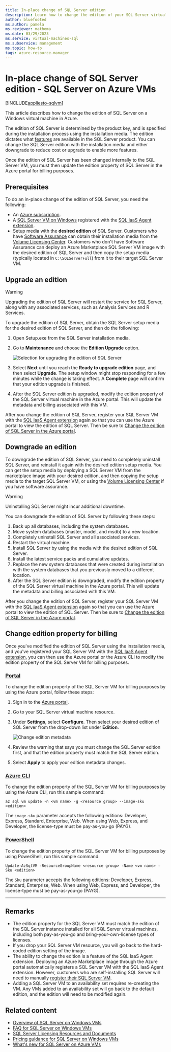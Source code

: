 ```yaml
---
title: In-place change of SQL Server edition
description: Learn how to change the edition of your SQL Server virtual machine in Azure to downgrade to reduce cost or upgrade to enable more features.
author: bluefooted
ms.author: pamela
ms.reviewer: mathoma
ms.date: 03/29/2023
ms.service: virtual-machines-sql
ms.subservice: management
ms.topic: how-to
tags: azure-resource-manager
---
```


# In-place change of SQL Server edition - SQL Server on Azure VMs
[!INCLUDE[appliesto-sqlvm](../../includes/appliesto-sqlvm.md)]

This article describes how to change the edition of SQL Server on a Windows virtual machine in Azure. 

The edition of SQL Server is determined by the product key, and is specified during the installation process using the installation media. The edition dictates what [features](/sql/sql-server/editions-and-components-of-sql-server-2017) are available in the SQL Server product. You can change the SQL Server edition with the installation media and either downgrade to reduce cost or upgrade to enable more features.

Once the edition of SQL Server has been changed internally to the SQL Server VM, you must then update the edition property of SQL Server in the Azure portal for billing purposes. 

## Prerequisites

To do an in-place change of the edition of SQL Server, you need the following: 

- An [Azure subscription](https://azure.microsoft.com/free/).
- A [SQL Server VM on Windows](./create-sql-vm-portal.md) registered with the [SQL IaaS Agent extension](sql-agent-extension-manually-register-single-vm.md).
- Setup media with the **desired edition** of SQL Server. Customers who have [Software Assurance](https://www.microsoft.com/licensing/licensing-programs/software-assurance-default) can obtain their installation media from the [Volume Licensing Center](https://www.microsoft.com/Licensing/servicecenter/default.aspx). Customers who don't have Software Assurance can deploy an Azure Marketplace SQL Server VM image with the desired edition of SQL Server and then copy the setup media (typically located in `C:\SQLServerFull`) from it to their target SQL Server VM. 

## Upgrade an edition

> [!WARNING]
> Upgrading the edition of SQL Server will restart the service for SQL Server, along with any associated services, such as Analysis Services and R Services. 

To upgrade the edition of SQL Server, obtain the SQL Server setup media for the desired edition of SQL Server, and then do the following:

1. Open Setup.exe from the SQL Server installation media. 
1. Go to **Maintenance** and choose the **Edition Upgrade** option. 

   ![Selection for upgrading the edition of SQL Server](./media/change-sql-server-edition/edition-upgrade.png)

1. Select **Next** until you reach the **Ready to upgrade edition** page, and then select **Upgrade**. The setup window might stop responding for a few minutes while the change is taking effect. A **Complete** page will confirm that your edition upgrade is finished. 
1. After the SQL Server edition is upgraded, modify the edition property of the SQL Server virtual machine in the Azure portal. This will update the metadata and billing associated with this VM.

After you change the edition of SQL Server, register your SQL Server VM with the [SQL IaaS Agent extension](sql-agent-extension-manually-register-single-vm.md) again so that you can use the Azure portal to view the edition of SQL Server. Then be sure to [Change the edition of SQL Server in the Azure portal](#change-edition-property-for-billing). 

## Downgrade an edition

To downgrade the edition of SQL Server, you need to completely uninstall SQL Server, and reinstall it again with the desired edition setup media. You can get the setup media by deploying a SQL Server VM from the marketplace image with your desired edition, and then copying the setup media to the target SQL Server VM, or using the [Volume Licensing Center](https://www.microsoft.com/Licensing/servicecenter/default.aspx) if you have software assurance. 

> [!WARNING]
> Uninstalling SQL Server might incur additional downtime. 

You can downgrade the edition of SQL Server by following these steps:

1. Back up all databases, including the system databases. 
1. Move system databases (master, model, and msdb) to a new location. 
1. Completely uninstall SQL Server and all associated services. 
1. Restart the virtual machine. 
1. Install SQL Server by using the media with the desired edition of SQL Server.
1. Install the latest service packs and cumulative updates.  
1. Replace the new system databases that were created during installation with the system databases that you previously moved to a different location. 
1. After the SQL Server edition is downgraded, modify the edition property of the SQL Server virtual machine in the Azure portal. This will update the metadata and billing associated with this VM. 

After you change the edition of SQL Server, register your SQL Server VM with the [SQL IaaS Agent extension](sql-agent-extension-manually-register-single-vm.md) again so that you can use the Azure portal to view the edition of SQL Server. Then be sure to [Change the edition of SQL Server in the Azure portal](#change-edition-property-for-billing). 

## Change edition property for billing

Once you've modified the edition of SQL Server using the installation media, and you've registered your SQL Server VM with the [SQL IaaS Agent extension](sql-agent-extension-manually-register-single-vm.md), you can then use the Azure portal or the Azure CLI to modify the edition property of the SQL Server VM for billing purposes. 

### [Portal](#tab/azure-portal)

To change the edition property of the SQL Server VM for billing purposes by using the Azure portal, follow these steps: 

1. Sign in to the [Azure portal](https://portal.azure.com). 
1. Go to your SQL Server virtual machine resource. 
1. Under **Settings**, select **Configure**. Then select your desired edition of SQL Server from the drop-down list under **Edition**. 

   ![Change edition metadata](./media/change-sql-server-edition/edition-change-in-portal.png)

1. Review the warning that says you must change the SQL Server edition first, and that the edition property must match the SQL Server edition. 
1. Select **Apply** to apply your edition metadata changes. 

### [Azure CLI](#tab/azure-cli)

To change the edition property of the SQL Server VM for billing purposes by using the Azure CLI, run this sample command: 

```azure-cli
az sql vm update -n <vm name> -g <resource group> --image-sku <edition> 
```

The `image-sku` parameter accepts the following editions: Developer, Express, Standard, Enterprise, Web. When using Web, Express, and Developer, the license-type must be pay-as-you-go (PAYG). 


### [PowerShell](#tab/azure-powershell)

To change the edition property of the SQL Server VM for billing purposes by using PowerShell, run this sample command: 

```azure-powershell
Update-AzSqlVM -ResourceGroupName <resource group> -Name <vm name> -Sku <edition> 
```

The `Sku` parameter accepts the following editions: Developer, Express, Standard, Enterprise, Web. When using Web, Express, and Developer, the license-type must be pay-as-you-go (PAYG). 

---

## Remarks

- The edition property for the SQL Server VM must match the edition of the SQL Server instance installed for all SQL Server virtual machines, including both pay-as-you-go and bring-your-own-license types of licenses.
- If you drop your SQL Server VM resource, you will go back to the hard-coded edition setting of the image.
- The ability to change the edition is a feature of the SQL IaaS Agent extension. Deploying an Azure Marketplace image through the Azure portal automatically registers a SQL Server VM with the SQL IaaS Agent extension. However, customers who are self-installing SQL Server will need to manually [register their SQL Server VM](sql-agent-extension-manually-register-single-vm.md).
- Adding a SQL Server VM to an availability set requires re-creating the VM. Any VMs added to an availability set will go back to the default edition, and the edition will need to be modified again.

## Related content

- [Overview of SQL Server on Windows VMs](sql-server-on-azure-vm-iaas-what-is-overview.md)
- [FAQ for SQL Server on Windows VMs](frequently-asked-questions-faq.yml)
- [SQL Server Licensing Resources and Documents](https://www.microsoft.com/licensing/docs/view/SQL-Server)
- [Pricing guidance for SQL Server on Windows VMs](pricing-guidance.md)
- [What's new for SQL Server on Azure VMs](doc-changes-updates-release-notes-whats-new.md)
